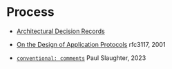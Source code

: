 # Process

- [Architectural Decision Records](https://adr.github.io/)

- [On the Design of Application Protocols](https://datatracker.ietf.org/doc/html/rfc3117)
  rfc3117, 2001

- [`conventional: comments`](https://conventionalcomments.org/)
  Paul Slaughter, 2023

